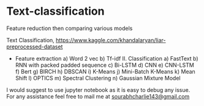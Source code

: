 # Text-classification
Feature reduction then comparing various models

Text Classification, https://www.kaggle.com/khandalaryan/liar-preprocessed-dataset
  * Feature extraction
    a) Word 2 vec
    b) Tf-idf
 II. Classification
   a) FastText
   b) RNN with packed padded sequence
   c) Bi-LSTM
   d) CNN
   e) CNN-LSTM
   f) Bert
   g) BIRCH
   h) DBSCAN
  i) K-Means
  j) Mini-Batch K-Means
  k) Mean Shift
  l) OPTICS
  m) Spectral Clustering
  n) Gaussian Mixture Model


I would suggest to use jupyter notebook as it is easy to debug any issue. For any assistance feel free to mail me at sourabhcharlie143@gmail.com
